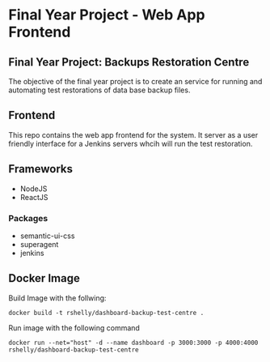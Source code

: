# Final Year Project - Web App Frontend

## Final Year Project: Backups Restoration Centre

The objective of the final year project is to create an service for running and automating test restorations of data base backup files.

## Frontend

This repo contains the web app frontend for the system. It server as a user friendly interface for a Jenkins servers whcih will run the test restoration.

## Frameworks

* NodeJS
* ReactJS

### Packages

* semantic-ui-css
* superagent
* jenkins

## Docker Image

Build Image with the follwing:

    docker build -t rshelly/dashboard-backup-test-centre .

Run image with the following command

    docker run --net="host" -d --name dashboard -p 3000:3000 -p 4000:4000 rshelly/dashboard-backup-test-centre